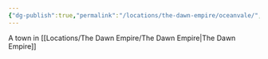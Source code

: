 ```yaml
---
{"dg-publish":true,"permalink":"/locations/the-dawn-empire/oceanvale/","tags":["Location","Unexplored"],"updated":"2025-01-14T21:03:47.549+00:00"}
---
```


A town in [[Locations/The Dawn Empire/The Dawn Empire\|The Dawn Empire]]
